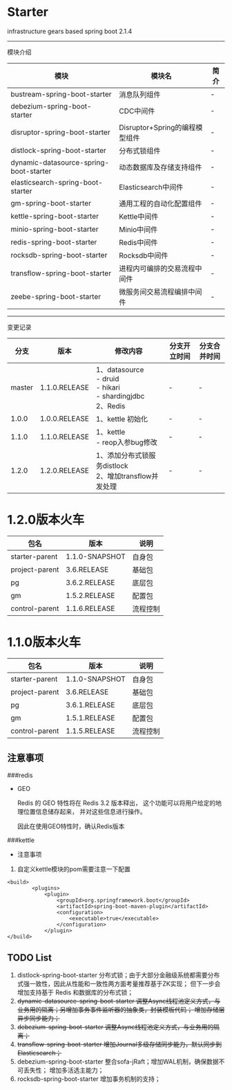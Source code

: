 # Starter
infrastructure gears based spring boot 2.1.4

---
模块介绍

|模块|模块名|简介|
|----|----|----|
|bustream-spring-boot-starter|消息队列组件|-|
|debezium-spring-boot-starter|CDC中间件|-|
|disruptor-spring-boot-starter|Disruptor+Spring的编程模型组件|-|
|distlock-spring-boot-starter|分布式锁组件|-|
|dynamic-datasource-spring-boot-starter|动态数据库及存储支持组件|-|
|elasticsearch-spring-boot-starter|Elasticsearch中间件|-|
|gm-spring-boot-starter|通用工程的自动化配置组件|-|
|kettle-spring-boot-starter|Kettle中间件|-|
|minio-spring-boot-starter|Minio中间件|-|
|redis-spring-boot-starter|Redis中间件|-|
|rocksdb-spring-boot-starter|Rocksdb中间件|-|
|transflow-spring-boot-starter|进程内可编排的交易流程中间件|-|
|zeebe-spring-boot-starter|微服务间交易流程编排中间件|-|


---
变更记录

|分支|版本|修改内容|分支开立时间|分支合并时间|
|----|----|----|----|----|
|master|1.1.0.RELEASE|1、datasource<br>-  druid<br>-  hikari<br>-  shardingjdbc<br>2、Redis|-|-|
|1.0.0|1.0.0.RELEASE|1、kettle 初始化|-|-|
|1.1.0|1.1.0.RELEASE|1、kettle  <br> -   reop入参bug修改|-|-|
|1.2.0|1.2.0.RELEASE|1、添加分布式锁服务distlock<br>2、增加transflow并发处理|-|-|

# 1.2.0版本火车

|包名|版本|说明|
|----|----|----|
|starter-parent|1.1.0-SNAPSHOT|自身包|
|project-parent|3.6.RELEASE|基础包|
|pg|3.6.2.RELEASE|底层包|
|gm|1.5.2.RELEASE|配置包|
|control-parent|1.1.6.RELEASE|流程控制|

# 1.1.0版本火车

|包名|版本|说明|
|----|----|----|
|starter-parent|1.1.0-SNAPSHOT|自身包|
|project-parent|3.6.RELEASE|基础包|
|pg|3.6.1.RELEASE|底层包|
|gm|1.5.1.RELEASE|配置包|
|control-parent|1.1.5.RELEASE|流程控制|

## 注意事项

###redis

* GEO

    Redis 的 GEO 特性将在 Redis 3.2 版本释出， 这个功能可以将用户给定的地理位置信息储存起来， 并对这些信息进行操作。
    
    因此在使用GEO特性时，确认Redis版本

###kettle

- 注意事项

1. 自定义kettle模块的pom需要注意一下配置

```text
<build>
        <plugins>
            <plugin>
                <groupId>org.springframework.boot</groupId>
                <artifactId>spring-boot-maven-plugin</artifactId>
                <configuration>
                    <executable>true</executable>
                </configuration>
            </plugin>
</build>
```

## TODO List
1. distlock-spring-boot-starter 分布式锁；由于大部分金融级系统都需要分布式强一致性，因此从性能和一致性两方面考量推荐基于ZK实现；
   但下一步会增加支持基于 Redis 和数据库的分布式锁；
2. ~~dynamic-datasource-spring-boot-starter 调整Async线程池定义方式，与业务用的隔离；另增加事务事件监听器的抽象类，封装模板代码；
    增加存储层异步同步能力；~~
3. ~~debezium-spring-boot-starter 调整Async线程池定义方式，与业务用的隔离；~~
4. ~~transflow-spring-boot-starter 增加Journal多级存储同步能力，默认同步到Elasticsearch；~~
5. debezium-spring-boot-starter 整合sofa-jRaft；增加WAL机制，确保数据不可丢失性； 增加多活选主能力；
6. rocksdb-spring-boot-starter 增加事务机制的支持；